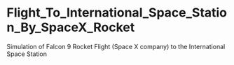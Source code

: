 # Flight_To_International_Space_Station_By_SpaceX_Rocket
Simulation of Falcon 9 Rocket Flight (Space X company) to the International Space Station
